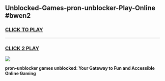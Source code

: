 
## Unblocked-Games-pron-unblocker-Play-Online #bwen2
<h3>
<a href="https://news.freeplayer.one?title=pron-unblocker&ref=3">CLICK TO PLAY</a></h3>
<hr>

<h3>
<a href="https://news.freeplayer.one?title=pron-unblocker&ref=3">CLICK 2 PLAY</a>
  
</h3>

<a href="https://news.freeplayer.one?title=pron-unblocker&ref=3"><img src="https://clearcache.store/games.png"></a>


**pron-unblocker games unblocked: Your Gateway to Fun and Accessible Online Gaming**
